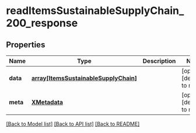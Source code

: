 # readItemsSustainableSupplyChain_200_response

## Properties
Name | Type | Description | Notes
------------ | ------------- | ------------- | -------------
**data** | [**array[ItemsSustainableSupplyChain]**](ItemsSustainableSupplyChain.md) |  | [optional] [default to null]
**meta** | [**XMetadata**](XMetadata.md) |  | [optional] [default to null]

[[Back to Model list]](../README.md#documentation-for-models) [[Back to API list]](../README.md#documentation-for-api-endpoints) [[Back to README]](../README.md)


